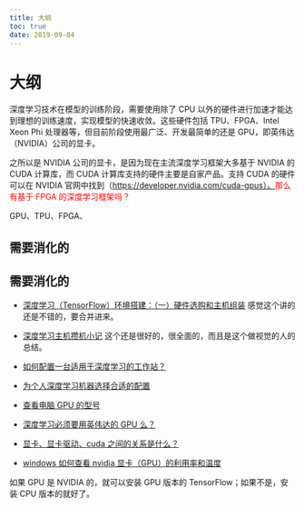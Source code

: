 ```yaml
---
title: 大纲
toc: true
date: 2019-09-04
---
```

# 大纲


深度学习技术在模型的训练阶段，需要使用除了 CPU 以外的硬件进行加速才能达到理想的训练速度，实现模型的快速收敛。这些硬件包括 TPU、FPGA、Intel Xeon Phi 处理器等，但目前阶段使用最广泛、开发最简单的还是 GPU，即英伟达（NVIDIA）公司的显卡。

之所以是 NVIDIA 公司的显卡，是因为现在主流深度学习框架大多基于 NVIDIA 的 CUDA 计算库，而 CUDA 计算库支持的硬件主要是自家产品。支持 CUDA 的硬件可以在 NVIDIA 官网中找到（https://developer.nvidia.com/cuda-gpus）。<span style="color:red;">那么有基于 FPGA 的深度学习框架吗？</span>




GPU、TPU、FPGA、



## 需要消化的



## 需要消化的

- [深度学习（TensorFlow）环境搭建：（一）硬件选购和主机组装](http://www.cnblogs.com/xuliangxing/p/7543977.html) 感觉这个讲的还是不错的，要合并进来。

- [深度学习主机攒机小记](http://www.52nlp.cn/%E6%B7%B1%E5%BA%A6%E5%AD%A6%E4%B9%A0%E4%B8%BB%E6%9C%BA%E6%94%92%E6%9C%BA%E5%B0%8F%E8%AE%B0) 这个还是很好的，很全面的，而且是这个做视觉的人的总结。
- [如何配置一台适用于深度学习的工作站？](https://www.zhihu.com/question/33996159)
- [为个人深度学习机器选择合适的配置](https://www.leiphone.com/news/201711/NmMUxybXwkxxYeo4.html)
- [查看电脑 GPU 的型号](https://jingyan.baidu.com/article/17bd8e524e14ac85ab2bb801.html)
- [深度学习必须要用英伟达的 GPU 么？](https://www.zhihu.com/question/269884580)
- [显卡、显卡驱动、cuda 之间的关系是什么？](https://www.zhihu.com/question/59184480)
- [windows 如何查看 nvidia 显卡（GPU）的利用率和温度](https://zhuanlan.zhihu.com/p/29005381)

如果 GPU 是 NVIDIA 的，就可以安装 GPU 版本的 TensorFlow；如果不是，安装 CPU 版本的就好了。
